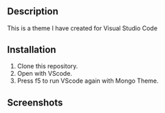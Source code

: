 # <Theme Name>

## Description
This is a theme I have created for Visual Studio Code

## Installation
1) Clone this repository.
2) Open with VScode.
3) Press f5 to run VScode again with Mongo Theme.

## Screenshots

<Include one or more screenshots showcasing your theme in different programming languages and scenarios.>


